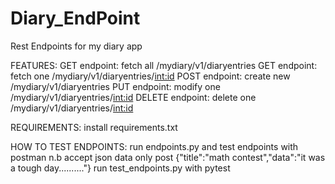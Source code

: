 # Diary_EndPoint

Rest Endpoints for my diary app

FEATURES:
    GET endpoint: fetch all /mydiary/v1/diaryentries
    GET endpoint: fetch one  /mydiary/v1/diaryentries/<int:id> 
    POST endpoint: create new /mydiary/v1/diaryentries
    PUT endpoint: modify one /mydiary/v1/diaryentries/<int:id>
    DELETE endpoint: delete one /mydiary/v1/diaryentries/<int:id>
    
REQUIREMENTS:
    install requirements.txt
    
HOW TO TEST ENDPOINTS:
    run endpoints.py and test endpoints with postman
       n.b accept json data only
           post {"title":"math contest","data":"it was a tough day.........."}
    run test_endpoints.py with pytest

  
